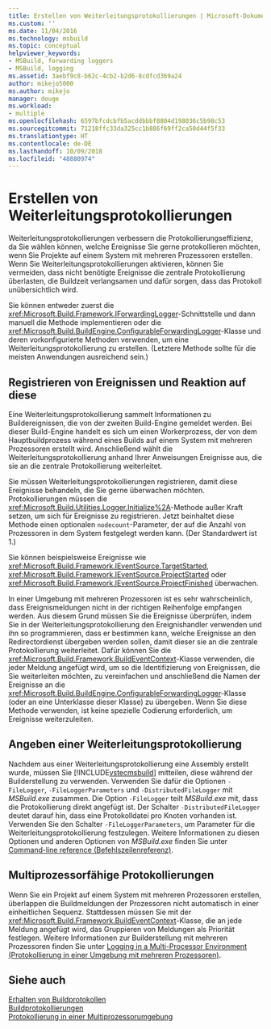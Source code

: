 ```yaml
---
title: Erstellen von Weiterleitungsprotokollierungen | Microsoft-Dokumentation
ms.custom: ''
ms.date: 11/04/2016
ms.technology: msbuild
ms.topic: conceptual
helpviewer_keywords:
- MSBuild, forwarding loggers
- MSBuild, logging
ms.assetid: 3aebf9c8-b62c-4cb2-b2d6-8cdfcd369a24
author: mikejo5000
ms.author: mikejo
manager: douge
ms.workload:
- multiple
ms.openlocfilehash: 6597bfcdcbfb5acddbbbf8804d198036c5b98c53
ms.sourcegitcommit: 71218ffc33da325cc1b886f69ff2ca50d44f5f33
ms.translationtype: HT
ms.contentlocale: de-DE
ms.lasthandoff: 10/09/2018
ms.locfileid: "48880974"
---
```

# <a name="create-forwarding-loggers"></a>Erstellen von Weiterleitungsprotokollierungen
Weiterleitungsprotokollierungen verbessern die Protokollierungseffizienz, da Sie wählen können, welche Ereignisse Sie gerne protokollieren möchten, wenn Sie Projekte auf einem System mit mehreren Prozessoren erstellen. Wenn Sie Weiterleitungsprotokollierungen aktivieren, können Sie vermeiden, dass nicht benötigte Ereignisse die zentrale Protokollierung überlasten, die Buildzeit verlangsamen und dafür sorgen, dass das Protokoll unübersichtlich wird.  
  
 Sie können entweder zuerst die <xref:Microsoft.Build.Framework.IForwardingLogger>-Schnittstelle und dann manuell die Methode implementieren oder die <xref:Microsoft.Build.BuildEngine.ConfigurableForwardingLogger>-Klasse und deren vorkonfigurierte Methoden verwenden, um eine Weiterleitungsprotokollierung zu erstellen. (Letztere Methode sollte für die meisten Anwendungen ausreichend sein.)  
  
## <a name="register-events-and-respond-to-them"></a>Registrieren von Ereignissen und Reaktion auf diese  
 Eine Weiterleitungsprotokollierung sammelt Informationen zu Buildereignissen, die von der zweiten Build-Engine gemeldet werden. Bei dieser Build-Engine handelt es sich um einen Workerprozess, der von dem Hauptbuildprozess während eines Builds auf einem System mit mehreren Prozessoren erstellt wird. Anschließend wählt die Weiterleitungsprotokollierung anhand Ihrer Anweisungen Ereignisse aus, die sie an die zentrale Protokollierung weiterleitet.  
  
 Sie müssen Weiterleitungsprotokollierungen registrieren, damit diese Ereignisse behandeln, die Sie gerne überwachen möchten. Protokollierungen müssen die <xref:Microsoft.Build.Utilities.Logger.Initialize%2A>-Methode außer Kraft setzen, um sich für Ereignisse zu registrieren. Jetzt beinhaltet diese Methode einen optionalen `nodecount`-Parameter, der auf die Anzahl von Prozessoren in dem System festgelegt werden kann. (Der Standardwert ist 1.)  
  
 Sie können beispielsweise Ereignisse wie <xref:Microsoft.Build.Framework.IEventSource.TargetStarted>, <xref:Microsoft.Build.Framework.IEventSource.ProjectStarted> oder <xref:Microsoft.Build.Framework.IEventSource.ProjectFinished> überwachen.  
  
 In einer Umgebung mit mehreren Prozessoren ist es sehr wahrscheinlich, dass Ereignismeldungen nicht in der richtigen Reihenfolge empfangen werden. Aus diesem Grund müssen Sie die Ereignisse überprüfen, indem Sie in der Weiterleitungsprotokollierung den Ereignishandler verwenden und ihn so programmieren, dass er bestimmen kann, welche Ereignisse an den Redirectordienst übergeben werden sollen, damit dieser sie an die zentrale Protokollierung weiterleitet. Dafür können Sie die <xref:Microsoft.Build.Framework.BuildEventContext>-Klasse verwenden, die jeder Meldung angefügt wird, um so die Identifizierung von Ereignissen, die Sie weiterleiten möchten, zu vereinfachen und anschließend die Namen der Ereignisse an die <xref:Microsoft.Build.BuildEngine.ConfigurableForwardingLogger>-Klasse (oder an eine Unterklasse dieser Klasse) zu übergeben. Wenn Sie diese Methode verwenden, ist keine spezielle Codierung erforderlich, um Ereignisse weiterzuleiten.  
  
## <a name="specify-a-forwarding-logger"></a>Angeben einer Weiterleitungsprotokollierung  
 Nachdem aus einer Weiterleitungsprotokollierung eine Assembly erstellt wurde, müssen Sie [!INCLUDE[vstecmsbuild](../extensibility/internals/includes/vstecmsbuild_md.md)] mitteilen, diese während der Builderstellung zu verwenden. Verwenden Sie dafür die Optionen `-FileLogger`, `-FileLoggerParameters` und `-DistributedFileLogger` mit *MSBuild.exe* zusammen. Die Option `-FileLogger` teilt *MSBuild.exe* mit, dass die Protokollierung direkt angefügt ist. Der Schalter `-DistributedFileLogger` deutet darauf hin, dass eine Protokolldatei pro Knoten vorhanden ist. Verwenden Sie den Schalter `-FileLoggerParameters`, um Parameter für die Weiterleitungsprotokollierung festzulegen. Weitere Informationen zu diesen Optionen und anderen Optionen von *MSBuild.exe* finden Sie unter [Command-line reference (Befehlszeilenreferenz)](../msbuild/msbuild-command-line-reference.md).  
  
## <a name="multi-processor-aware-loggers"></a>Multiprozessorfähige Protokollierungen  
 Wenn Sie ein Projekt auf einem System mit mehreren Prozessoren erstellen, überlappen die Buildmeldungen der Prozessoren nicht automatisch in einer einheitlichen Sequenz. Stattdessen müssen Sie mit der <xref:Microsoft.Build.Framework.BuildEventContext>-Klasse, die an jede Meldung angefügt wird, das Gruppieren von Meldungen als Priorität festlegen. Weitere Informationen zur Builderstellung mit mehreren Prozessoren finden Sie unter [Logging in a Multi-Processor Environment (Protokollierung in einer Umgebung mit mehreren Prozessoren)](../msbuild/logging-in-a-multi-processor-environment.md).  
  
## <a name="see-also"></a>Siehe auch  
 [Erhalten von Buildprotokollen](../msbuild/obtaining-build-logs-with-msbuild.md)   
 [Buildprotokollierungen](../msbuild/build-loggers.md)   
 [Protokollierung in einer Multiprozessorumgebung](../msbuild/logging-in-a-multi-processor-environment.md)